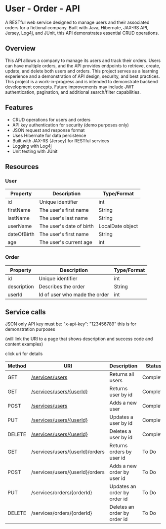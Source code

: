 # User - Order - API
A RESTful web service designed to manage users and their associated orders for 
a fictional company. Built with Java, Hibernate, JAX-RS API, Jersey, Log4j, and
JUnit, this API demonstrates essential CRUD operations.

## Overview
This API allows a company to manage its users and track their orders.
Users can have multiple orders, and the API provides endpoints to retrieve,
create, update, and delete both users and orders. This project serves as a
learning experience and a demonstration of API design, security, and best practices.
<br>
This project is a work-in-progress and is intended to demonstrate backend development 
concepts. Future improvements may include JWT authentication, pagination, and
additional search/filter capabilities.

## Features
* CRUD operations for users and orders
* API key authentication for security (demo purposes only)
* JSON request and response format
* Uses Hibernate for data persistence
* Built with JAX-RS (Jersey) for RESTful services
* Logging with Log4j
* Unit testing with JUnit

## Resources

### User

| Property    | Description              | Type/Format      |
|-------------|--------------------------|------------------|
| id          | Unique identifier        | int              |
| firstName   | The user's first name    | String           |
| lastName    | The user's last name     | String           |
| userName    | The user's date of birth | LocalDate object |
| dateOfBirth | The user's first name    | String           |
| age         | The user's current age   | int              |


### Order
| Property    | Description                   | Type/Format |
|-------------|-------------------------------|-------------|
| id          | Unique identifier             | int         |
| description | Describes the order           | String      |
| userId      | Id of user who made the order | int         |

## Service calls

JSON only
API key must be: "x-api-key": "123456789" this is for demonstration purposes
 
(will link the URI to a page that shows description and success code and content examples)

click uri for details

| Method | URI                                                        | Description               | Status   |
|--------|------------------------------------------------------------|---------------------------|----------|
| GET    | [/services/users](docs/details/get-all-users.md)           | Returns all users         | Complete |
| GET    | [/services/users/{userId}](docs/details/get-user-by-id.md) | Returns user by id        | Complete |
| POST   | [/services/users](docs/details/post-user.md)               | Adds a new user           | Complete |
| PUT    | [/services/users/{userId}](docs/details/put-user.md)       | Updates a user by id      | Complete |
| DELETE | [/services/users/{userId}](docs/details/delete-user.md)    | Deletes a user by id      | Complete |
| GET    | /services/users/{userId}/orders                            | Returns orders by user id | To Do    |
| POST   | /services/users/{userId}/orders                            | Adds a new order by user id |To Do    |
| PUT    | /services/orders/{orderId}                                 | Updates an order by order id |To Do    |
| DELETE | /services/orders/{orderId}                                 | Deletes an order by order id |To Do    |





